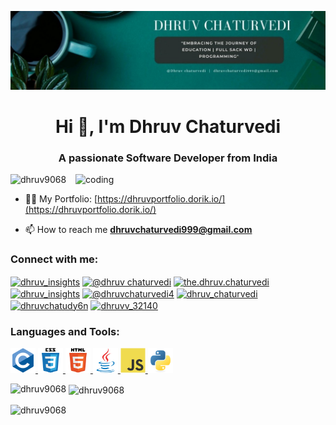 


![logo](https://github.com/Dhruv9068/Dhruv9068/blob/main/banner%20dhruv.jpeg)
<h1 align="center">Hi 👋, I'm Dhruv Chaturvedi</h1>
<h3 align="center">A passionate Software Developer from India</h3>
<img align="right" alt="coding" width="400" src="https://user-images.githubusercontent.com/55389276/140866485-8fb1c876-9a8f-4d6a-98dc-08c4981eaf70.gif">

<p align="left"> <img src="https://komarev.com/ghpvc/?username=dhruv9068&label=Profile%20views&color=0e75b6&style=flat" alt="dhruv9068" /> </p>

- 👨‍💻 My Portfolio: [https://dhruvportfolio.dorik.io/](https://dhruvportfolio.dorik.io/)

- 📫 How to reach me **dhruvchaturvedi999@gmail.com**

<h3 align="left">Connect with me:</h3>
<p align="left">
<a href="https://twitter.com/dhruv_insights" target="blank"><img align="center" src="https://raw.githubusercontent.com/rahuldkjain/github-profile-readme-generator/master/src/images/icons/Social/twitter.svg" alt="dhruv_insights" height="30" width="40" /></a>
<a href="https://linkedin.com/in/@dhruv chaturvedi" target="blank"><img align="center" src="https://raw.githubusercontent.com/rahuldkjain/github-profile-readme-generator/master/src/images/icons/Social/linked-in-alt.svg" alt="@dhruv chaturvedi" height="30" width="40" /></a>
<a href="https://fb.com/the.dhruv.chaturvedi" target="blank"><img align="center" src="https://raw.githubusercontent.com/rahuldkjain/github-profile-readme-generator/master/src/images/icons/Social/facebook.svg" alt="the.dhruv.chaturvedi" height="30" width="40" /></a>
<a href="https://instagram.com/dhruv_insights" target="blank"><img align="center" src="https://raw.githubusercontent.com/rahuldkjain/github-profile-readme-generator/master/src/images/icons/Social/instagram.svg" alt="dhruv_insights" height="30" width="40" /></a>
<a href="https://www.hackerrank.com/@dhruvchaturvedi4" target="blank"><img align="center" src="https://raw.githubusercontent.com/rahuldkjain/github-profile-readme-generator/master/src/images/icons/Social/hackerrank.svg" alt="@dhruvchaturvedi4" height="30" width="40" /></a>
<a href="https://www.leetcode.com/dhruv_chaturvedi" target="blank"><img align="center" src="https://raw.githubusercontent.com/rahuldkjain/github-profile-readme-generator/master/src/images/icons/Social/leet-code.svg" alt="dhruv_chaturvedi" height="30" width="40" /></a>
<a href="https://auth.geeksforgeeks.org/user/dhruvchatudy6n" target="blank"><img align="center" src="https://raw.githubusercontent.com/rahuldkjain/github-profile-readme-generator/master/src/images/icons/Social/geeks-for-geeks.svg" alt="dhruvchatudy6n" height="30" width="40" /></a>
<a href="https://discord.gg/dhruvv_32140" target="blank"><img align="center" src="https://raw.githubusercontent.com/rahuldkjain/github-profile-readme-generator/master/src/images/icons/Social/discord.svg" alt="dhruvv_32140" height="30" width="40" /></a>
</p>

<h3 align="left">Languages and Tools:</h3>
<p align="left"> <a href="https://www.cprogramming.com/" target="_blank" rel="noreferrer"> <img src="https://raw.githubusercontent.com/devicons/devicon/master/icons/c/c-original.svg" alt="c" width="40" height="40"/> </a> <a href="https://www.w3schools.com/css/" target="_blank" rel="noreferrer"> <img src="https://raw.githubusercontent.com/devicons/devicon/master/icons/css3/css3-original-wordmark.svg" alt="css3" width="40" height="40"/> </a> <a href="https://www.w3.org/html/" target="_blank" rel="noreferrer"> <img src="https://raw.githubusercontent.com/devicons/devicon/master/icons/html5/html5-original-wordmark.svg" alt="html5" width="40" height="40"/> </a> <a href="https://www.java.com" target="_blank" rel="noreferrer"> <img src="https://raw.githubusercontent.com/devicons/devicon/master/icons/java/java-original.svg" alt="java" width="40" height="40"/> </a> <a href="https://developer.mozilla.org/en-US/docs/Web/JavaScript" target="_blank" rel="noreferrer"> <img src="https://raw.githubusercontent.com/devicons/devicon/master/icons/javascript/javascript-original.svg" alt="javascript" width="40" height="40"/> </a> <a href="https://www.python.org" target="_blank" rel="noreferrer"> <img src="https://raw.githubusercontent.com/devicons/devicon/master/icons/python/python-original.svg" alt="python" width="40" height="40"/> </a> </p>

<p><img align="left" src="https://github-readme-stats.vercel.app/api/top-langs?username=dhruv9068&show_icons=true&locale=en&layout=compact" alt="dhruv9068" /></p>

<p>&nbsp;<img align="center" src="https://github-readme-stats.vercel.app/api?username=dhruv9068&show_icons=true&locale=en" alt="dhruv9068" /></p>

<p><img align="center" src="https://github-readme-streak-stats.herokuapp.com/?user=dhruv9068&" alt="dhruv9068" /></p>
